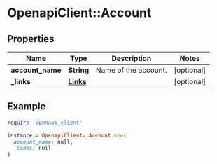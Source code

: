 # OpenapiClient::Account

## Properties

| Name | Type | Description | Notes |
| ---- | ---- | ----------- | ----- |
| **account_name** | **String** | Name of the account. | [optional] |
| **_links** | [**Links**](Links.md) |  | [optional] |

## Example

```ruby
require 'openapi_client'

instance = OpenapiClient::Account.new(
  account_name: null,
  _links: null
)
```

